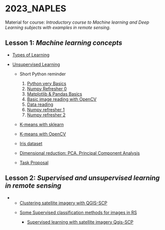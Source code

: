 # 2023_NAPLES
Material for course: _Introductory course to Machine learning and Deep Learning subjects with examples in remote sensing._

## Lesson 1: _Machine learning concepts_
  + [Types of Learning](https://github.com/sgcortes/2023_NAPLES/blob/c6b5a26f80a1b2ff8a7277e57f563e1f288360c3/Lect_1_1_ML%26DL_Intro.pdf)
  + [Unsupervised Learning](https://github.com/sgcortes/2023_NAPLES/blob/94eed510a49b8149ccbaecca260563e737f6aab8/Lesson1__2_ML_unsupervisedLEarningV3.pdf)

    * Short Python reminder
      1. [Python very Basics](https://github.com/sgcortes/2023_NAPLES/blob/892939d770f5865e56bc2a7a8b1ddc10341fceb9/Lect1_0_Python_Basics_Variables_Lists_Loops_Functions.ipynb)
      2. [Numpy Refresher 0](https://github.com/sgcortes/2023_NAPLES/blob/def789f6d0ac22d0323706dc7e3576b4d3ca60d4/nLect1_0b_Python_NumPy_Reminder_short.ipynb)
      3. [Matplotlib & Pandas Basics](https://github.com/sgcortes/2023_NAPLES/blob/30ec4bc0435427b3c0153879f2269eb9949a64a5/Lect1_6__Matplotlib_PandasBasic.ipynb)
      4. [Basic image reading with OpenCV](https://github.com/sgcortes/2023_NAPLES/blob/a1f6aa0af47c7d2605e4649404ab8a58aeb34a62/Lect1_ImagesOpenCV.ipynb)
      5. [Data reading](https://github.com/sgcortes/2023_NAPLES/blob/2783f60da971fee34198ae73966c358175e6816d/01_Data_Processing.ipynb)
      6. [Numpy refresher 1](https://github.com/sgcortes/2023_NAPLES/blob/892d5464c3d1886799b0f8f57677edaa66ef652c/01_Numpy_Refresher_Part_1.ipynb)
      7. [Numpy refresher 2](https://github.com/sgcortes/2023_NAPLES/blob/5bf380a9e0bc25b28c42d1e8d915fda595351697/02_Numpy_Refresher_Part_2.ipynb)
      
    * [K-means with sklearn](https://github.com/sgcortes/2023_NAPLES/blob/0e640e032071648da8952586aab398b6ebcd29d2/Lect1_1_ML%26DL_K_MEANS_sklearn.ipynb)
    * [K-means with OpenCV](https://github.com/sgcortes/2023_NAPLES/blob/693b12d554bbc57ac564f5da5a15985d06e2ade2/Lect1_2_ML%26DL_K_MEANS_opecv.ipynb)
    * [Iris dataset](https://github.com/sgcortes/2023_NAPLES/blob/88646ca9bd7ce30a758f323091367de0dc28c592/iris.csv)
    * [Dimensional reduction: PCA. Principal Component Analysis](https://github.com/sgcortes/2023_NAPLES/blob/a3f6cb21feb92a90b44b43ed10b8e59f569702fb/Lect1__4_PCAreduccionINFOcocacola.ipynb)
    * [Task Proposal](https://github.com/sgcortes/2023_NAPLES/blob/3618b702be75c409ecb2daea264f3b21e8fd694a/Lect1_TASKS.ipynb)

## Lesson 2: _Supervised and unsupervised learning in remote sensing_
+ * [Clustering satellite imagery with QGIS-SCP](https://github.com/sgcortes/2023_NAPLES/blob/860b52830c7f5f24bde649c825af583c89c98751/ClusteringWithQGIS-SCP%20desdesemiautomaticclassificationmanual-7-9.pdf)
  + [Some Supervised classification methods for images in RS](https://github.com/sgcortes/2023_NAPLES/blob/e360f738b5224fd6179fc1e26f95088d5ac2d4e2/Lect2_1_Supervised_ClasificacionSCP_QGISv4.pdf)

    * [Supervised learning with satellite imagery Qgis-SCP](https://github.com/sgcortes/2023_NAPLES/blob/84a5aa4c40503fd8d5945a546a54db6a6ebba0fd/Lect2_1_Supervised_ClasificacionSCP_QGISv4.pdf)
  



  
